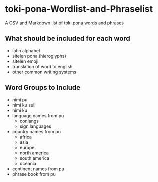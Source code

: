 # toki-pona-Wordlist-and-Phraselist
A CSV and Markdown list of toki pona words and phrases

## What should be included for each word
- latin alphabet
- sitelen pona (hieroglyphs)
- sitelen emoji
- translation of word to english
- other common writing systems

## Word Groups to Include
- nimi pu
- nimi ku suli
- nimi ku
- language names from pu
  - conlangs
  - sign languages
- country names from pu
  - africa
  - asia
  - europe
  - north america
  - south america
  - oceania
- continent names from pu
- phrase book from pu
